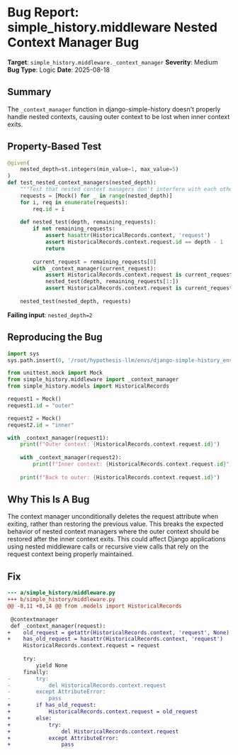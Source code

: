 # Bug Report: simple_history.middleware Nested Context Manager Bug

**Target**: `simple_history.middleware._context_manager`
**Severity**: Medium
**Bug Type**: Logic
**Date**: 2025-08-18

## Summary

The `_context_manager` function in django-simple-history doesn't properly handle nested contexts, causing outer context to be lost when inner context exits.

## Property-Based Test

```python
@given(
    nested_depth=st.integers(min_value=1, max_value=5)
)
def test_nested_context_managers(nested_depth):
    """Test that nested context managers don't interfere with each other"""
    requests = [Mock() for _ in range(nested_depth)]
    for i, req in enumerate(requests):
        req.id = i
    
    def nested_test(depth, remaining_requests):
        if not remaining_requests:
            assert hasattr(HistoricalRecords.context, 'request')
            assert HistoricalRecords.context.request.id == depth - 1
            return
        
        current_request = remaining_requests[0]
        with _context_manager(current_request):
            assert HistoricalRecords.context.request is current_request
            nested_test(depth, remaining_requests[1:])
            assert HistoricalRecords.context.request is current_request
    
    nested_test(nested_depth, requests)
```

**Failing input**: `nested_depth=2`

## Reproducing the Bug

```python
import sys
sys.path.insert(0, '/root/hypothesis-llm/envs/django-simple-history_env/lib/python3.13/site-packages')

from unittest.mock import Mock
from simple_history.middleware import _context_manager
from simple_history.models import HistoricalRecords

request1 = Mock()
request1.id = "outer"

request2 = Mock()
request2.id = "inner"

with _context_manager(request1):
    print(f"Outer context: {HistoricalRecords.context.request.id}")
    
    with _context_manager(request2):
        print(f"Inner context: {HistoricalRecords.context.request.id}")
    
    print(f"Back to outer: {HistoricalRecords.context.request.id}")
```

## Why This Is A Bug

The context manager unconditionally deletes the request attribute when exiting, rather than restoring the previous value. This breaks the expected behavior of nested context managers where the outer context should be restored after the inner context exits. This could affect Django applications using nested middleware calls or recursive view calls that rely on the request context being properly maintained.

## Fix

```diff
--- a/simple_history/middleware.py
+++ b/simple_history/middleware.py
@@ -8,11 +8,14 @@ from .models import HistoricalRecords
 
 @contextmanager
 def _context_manager(request):
+    old_request = getattr(HistoricalRecords.context, 'request', None)
+    has_old_request = hasattr(HistoricalRecords.context, 'request')
     HistoricalRecords.context.request = request
 
     try:
         yield None
     finally:
-        try:
-            del HistoricalRecords.context.request
-        except AttributeError:
-            pass
+        if has_old_request:
+            HistoricalRecords.context.request = old_request
+        else:
+            try:
+                del HistoricalRecords.context.request
+            except AttributeError:
+                pass
```